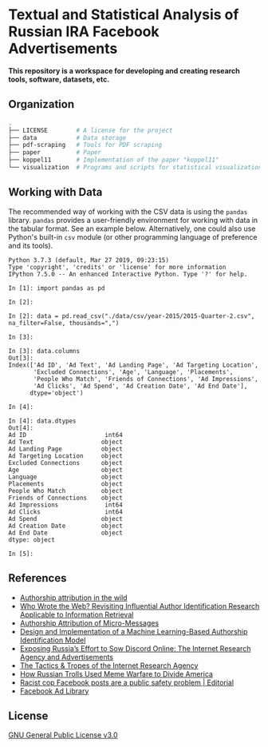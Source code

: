 # Textual and Statistical Analysis of Russian IRA Facebook Advertisements

**This repository is a workspace for developing and creating
research tools, software, datasets, etc.**

## Organization

```zsh
.
├── LICENSE        # A license for the project
├── data           # Data storage
├── pdf-scraping   # Tools for PDF scraping
├── paper          # Paper
├── koppel11       # Implementation of the paper "koppel11"
└── visualization  # Programs and scripts for statistical visualizations
```

## Working with Data

The recommended way of working with the CSV data is using the `pandas` library.
`pandas` provides a user-friendly environment for working with data in the
tabular format. See an example below. Alternatively, one could also use
Python's built-in `csv` module (or other programming language of preference and
its tools).

```python3
Python 3.7.3 (default, Mar 27 2019, 09:23:15)
Type 'copyright', 'credits' or 'license' for more information
IPython 7.5.0 -- An enhanced Interactive Python. Type '?' for help.

In [1]: import pandas as pd

In [2]:

In [2]: data = pd.read_csv("./data/csv/year-2015/2015-Quarter-2.csv", na_filter=False, thousands=",")

In [3]:

In [3]: data.columns
Out[3]:
Index(['Ad ID', 'Ad Text', 'Ad Landing Page', 'Ad Targeting Location',
       'Excluded Connections', 'Age', 'Language', 'Placements',
       'People Who Match', 'Friends of Connections', 'Ad Impressions',
       'Ad Clicks', 'Ad Spend', 'Ad Creation Date', 'Ad End Date'],
      dtype='object')

In [4]:

In [4]: data.dtypes
Out[4]:
Ad ID                      int64
Ad Text                   object
Ad Landing Page           object
Ad Targeting Location     object
Excluded Connections      object
Age                       object
Language                  object
Placements                object
People Who Match          object
Friends of Connections    object
Ad Impressions             int64
Ad Clicks                  int64
Ad Spend                  object
Ad Creation Date          object
Ad End Date               object
dtype: object

In [5]:
```

## References

- [Authorship attribution in the wild](https://www.researchgate.net/publication/220147732_Authorship_attribution_in_the_wild)
- [Who Wrote the Web? Revisiting Influential Author Identification Research Applicable to Information Retrieval](https://www.researchgate.net/publication/309025021_Who_Wrote_the_Web_Revisiting_Influential_Author_Identification_Research_Applicable_to_Information_Retrieval)
- [Authorship Attribution of Micro-Messages](https://www.aclweb.org/anthology/D13-1193)
- [Design and Implementation of a Machine Learning-Based Authorship Identification Model](https://www.hindawi.com/journals/sp/2019/9431073/)
- [Exposing Russia’s Effort to Sow Discord Online: The Internet Research Agency and Advertisements](https://intelligence.house.gov/social-media-content/)
- [The Tactics & Tropes of the Internet Research Agency](https://disinformationreport.blob.core.windows.net/disinformation-report/NewKnowledge-Disinformation-Report-Whitepaper.pdf)
- [How Russian Trolls Used Meme Warfare to Divide America](https://www.wired.com/story/russia-ira-propaganda-senate-report/)
- [Racist cop Facebook posts are a public safety problem | Editorial](https://www.inquirer.com/opinion/editorials/philadelphia-police-facebook-posts-plain-view-project-racist-20190605.html)
- [Facebook Ad Library](https://www.facebook.com/ads/library)

## License

[GNU General Public License v3.0](LICENSE)
